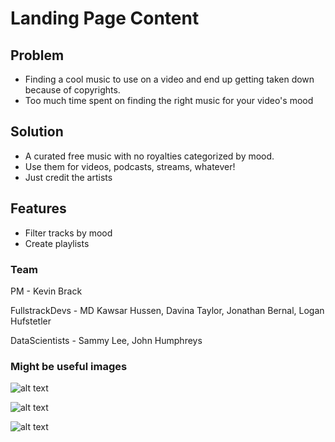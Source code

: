 # Landing Page Content

## Problem 
-	Finding a cool music to use on a video and end up getting taken down because of copyrights.
-	Too much time spent on finding the right music for your video's mood

## Solution
-	A curated free music with no royalties categorized by mood.
-	Use them for videos, podcasts, streams, whatever!
-	Just credit the artists

## Features
-	Filter tracks by mood
-	Create playlists

### Team
PM - Kevin Brack

FullstrackDevs - MD Kawsar Hussen, Davina Taylor, Jonathan Bernal, Logan Hufstetler

DataScientists - Sammy Lee, John Humphreys

### Might be useful images

![alt text](https://images.unsplash.com/photo-1516223725307-6f76b9ec8742?ixlib=rb-1.2.1&ixid=eyJhcHBfaWQiOjEyMDd9&auto=format&fit=crop&w=967&q=80 "video creator")

![alt text](https://images.unsplash.com/photo-1477160814815-7f4479b86c97?ixlib=rb-1.2.1&ixid=eyJhcHBfaWQiOjEyMDd9&auto=format&fit=crop&w=1050&q=80 "go pro")

![alt text](https://images.unsplash.com/photo-1537884444401-d79ef2b2990d?ixlib=rb-1.2.1&ixid=eyJhcHBfaWQiOjEyMDd9&auto=format&fit=crop&w=675&q=80 "Painting")